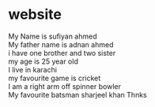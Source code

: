 # website
My Name is sufiyan ahmed
<br>
My father name is adnan ahmed
<br>
i have one brother and two sister
<br>
my age is 25 year old
<br>
I live in karachi
<br>
my favourite game is cricket
<br>
I am a right arm  off spinner bowler
<br>
My favourite batsman sharjeel khan
Thnks

